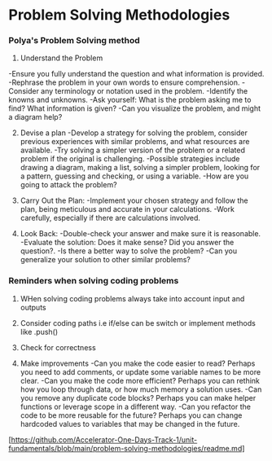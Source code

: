 # Problem Solving Methodologies


### Polya's Problem Solving method

1. Understand the Problem

-Ensure you fully understand the question and what information is provided. 
-Rephrase the problem in your own words to ensure comprehension. 
-Consider any terminology or notation used in the problem. 
-Identify the knowns and unknowns. 
-Ask yourself: What is the problem asking me to find? What information is given? 
-Can you visualize the problem, and might a diagram help?


2. Devise a plan
-Develop a strategy for solving the problem, consider previous experiences with similar problems, and what resources are available. 
-Try solving a simpler version of the problem or a related problem if the original is challenging. 
-Possible strategies include drawing a diagram, making a list, solving a simpler problem, looking for a pattern, guessing and checking, or using a variable. 
-How are you going to attack the problem?

3. Carry Out the Plan:
-Implement your chosen strategy and follow the plan, being meticulous and accurate in your calculations. 
-Work carefully, especially if there are calculations involved. 

4.  Look Back:
-Double-check your answer and make sure it is reasonable. 
-Evaluate the solution: Does it make sense? Did you answer the question?. 
-Is there a better way to solve the problem? 
-Can you generalize your solution to other similar problems? 



### Reminders when solving coding problems
1. WHen solving coding problems always take into account input and outputs

2.  Consider coding paths i.e if/else can be switch or implement methods like .push()

3. Check for correctness

4. Make improvements 
-Can you make the code easier to read? Perhaps you need to add comments, or update some variable names to be more clear.
-Can you make the code more efficient? Perhaps you can rethink how you loop through data, or how much memory a solution uses.
-Can you remove any duplicate code blocks? Perhaps you can make helper functions or leverage scope in a different way.
-Can you refactor the code to be more reusable for the future? Perhaps you can change hardcoded values to variables that may be changed in the future.






[https://github.com/Accelerator-One-Days-Track-1/unit-fundamentals/blob/main/problem-solving-methodologies/readme.md]
























 